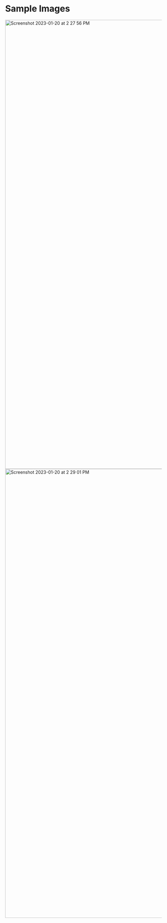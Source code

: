 # Sample Images

<img width="1440" alt="Screenshot 2023-01-20 at 2 27 56 PM" src="https://user-images.githubusercontent.com/93304796/213655628-f35182ae-1193-4916-922b-76d73d72ef6b.png">

<img width="1440" alt="Screenshot 2023-01-20 at 2 29 01 PM" src="https://user-images.githubusercontent.com/93304796/213655861-3787748e-65ca-4a11-af5f-3a128c48f616.png">
